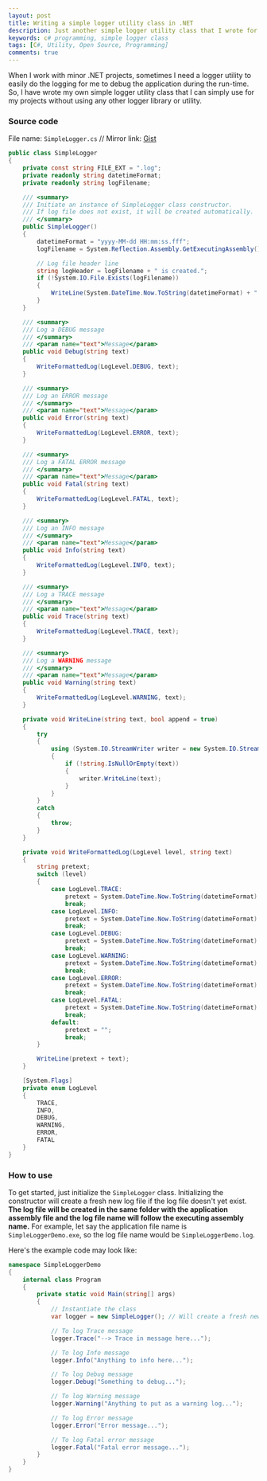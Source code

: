 ```yaml
---
layout: post
title: Writing a simple logger utility class in .NET
description: Just another simple logger utility class that I wrote for my own use in some of my .NET projects.
keywords: c# programming, simple logger class
tags: [C#, Utility, Open Source, Programming]
comments: true
---
```


When I work with minor .NET projects, sometimes I need a logger utility to easily do the logging for me to debug the application during the run-time. So, I have wrote my own simple logger utility class that I can simply use for my projects without using any other logger library or utility.

### Source code

File name: `SimpleLogger.cs` // Mirror link: [Gist](https://git.io/vpfKC)

```csharp
public class SimpleLogger
{
    private const string FILE_EXT = ".log";
    private readonly string datetimeFormat;
    private readonly string logFilename;

    /// <summary>
    /// Initiate an instance of SimpleLogger class constructor.
    /// If log file does not exist, it will be created automatically.
    /// </summary>
    public SimpleLogger()
    {
        datetimeFormat = "yyyy-MM-dd HH:mm:ss.fff";
        logFilename = System.Reflection.Assembly.GetExecutingAssembly().GetName().Name + FILE_EXT;

        // Log file header line
        string logHeader = logFilename + " is created.";
        if (!System.IO.File.Exists(logFilename))
        {
            WriteLine(System.DateTime.Now.ToString(datetimeFormat) + " " + logHeader, false);
        }
    }

    /// <summary>
    /// Log a DEBUG message
    /// </summary>
    /// <param name="text">Message</param>
    public void Debug(string text)
    {
        WriteFormattedLog(LogLevel.DEBUG, text);
    }

    /// <summary>
    /// Log an ERROR message
    /// </summary>
    /// <param name="text">Message</param>
    public void Error(string text)
    {
        WriteFormattedLog(LogLevel.ERROR, text);
    }

    /// <summary>
    /// Log a FATAL ERROR message
    /// </summary>
    /// <param name="text">Message</param>
    public void Fatal(string text)
    {
        WriteFormattedLog(LogLevel.FATAL, text);
    }

    /// <summary>
    /// Log an INFO message
    /// </summary>
    /// <param name="text">Message</param>
    public void Info(string text)
    {
        WriteFormattedLog(LogLevel.INFO, text);
    }

    /// <summary>
    /// Log a TRACE message
    /// </summary>
    /// <param name="text">Message</param>
    public void Trace(string text)
    {
        WriteFormattedLog(LogLevel.TRACE, text);
    }

    /// <summary>
    /// Log a WARNING message
    /// </summary>
    /// <param name="text">Message</param>
    public void Warning(string text)
    {
        WriteFormattedLog(LogLevel.WARNING, text);
    }

    private void WriteLine(string text, bool append = true)
    {
        try
        {
            using (System.IO.StreamWriter writer = new System.IO.StreamWriter(logFilename, append, System.Text.Encoding.UTF8))
            {
                if (!string.IsNullOrEmpty(text))
                {
                    writer.WriteLine(text);
                }
            }
        }
        catch
        {
            throw;
        }
    }

    private void WriteFormattedLog(LogLevel level, string text)
    {
        string pretext;
        switch (level)
        {
            case LogLevel.TRACE:
                pretext = System.DateTime.Now.ToString(datetimeFormat) + " [TRACE]   ";
                break;
            case LogLevel.INFO:
                pretext = System.DateTime.Now.ToString(datetimeFormat) + " [INFO]    ";
                break;
            case LogLevel.DEBUG:
                pretext = System.DateTime.Now.ToString(datetimeFormat) + " [DEBUG]   ";
                break;
            case LogLevel.WARNING:
                pretext = System.DateTime.Now.ToString(datetimeFormat) + " [WARNING] ";
                break;
            case LogLevel.ERROR:
                pretext = System.DateTime.Now.ToString(datetimeFormat) + " [ERROR]   ";
                break;
            case LogLevel.FATAL:
                pretext = System.DateTime.Now.ToString(datetimeFormat) + " [FATAL]   ";
                break;
            default:
                pretext = "";
                break;
        }

        WriteLine(pretext + text);
    }

    [System.Flags]
    private enum LogLevel
    {
        TRACE,
        INFO,
        DEBUG,
        WARNING,
        ERROR,
        FATAL
    }
}
```

### How to use

To get started, just initialize the `SimpleLogger` class. Initializing the constructor will create a fresh new log file if the log file doesn't yet exist. **The log file will be created in the same folder with the application assembly file and the log file name will follow the executing assembly name.** For example, let say the application file name is `SimpleLoggerDemo.exe`, so the log file name would be `SimpleLoggerDemo.log`.

Here's the example code may look like:

```csharp
namespace SimpleLoggerDemo
{
    internal class Program
    {
        private static void Main(string[] args)
        {
            // Instantiate the class
            var logger = new SimpleLogger(); // Will create a fresh new log file if it doesn't exist.

            // To log Trace message
            logger.Trace("--> Trace in message here...");

            // To log Info message
            logger.Info("Anything to info here...");

            // To log Debug message
            logger.Debug("Something to debug...");

            // To log Warning message
            logger.Warning("Anything to put as a warning log...");

            // To log Error message
            logger.Error("Error message...");

            // To log Fatal error message
            logger.Fatal("Fatal error message...");
        }
    }
}
```
